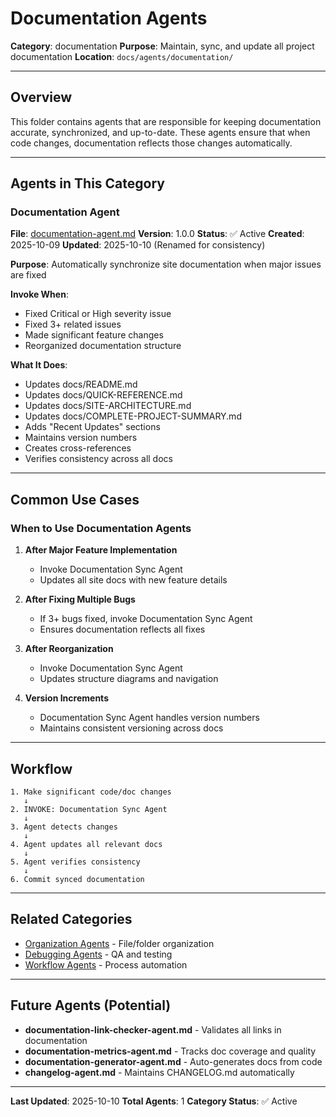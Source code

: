 # Documentation Agents

**Category**: documentation
**Purpose**: Maintain, sync, and update all project documentation
**Location**: `docs/agents/documentation/`

---

## Overview

This folder contains agents that are responsible for keeping documentation accurate, synchronized, and up-to-date. These agents ensure that when code changes, documentation reflects those changes automatically.

---

## Agents in This Category

### Documentation Agent
**File**: [documentation-agent.md](documentation-agent.md)
**Version**: 1.0.0
**Status**: ✅ Active
**Created**: 2025-10-09
**Updated**: 2025-10-10 (Renamed for consistency)

**Purpose**: Automatically synchronize site documentation when major issues are fixed

**Invoke When**:
- Fixed Critical or High severity issue
- Fixed 3+ related issues
- Made significant feature changes
- Reorganized documentation structure

**What It Does**:
- Updates docs/README.md
- Updates docs/QUICK-REFERENCE.md
- Updates docs/SITE-ARCHITECTURE.md
- Updates docs/COMPLETE-PROJECT-SUMMARY.md
- Adds "Recent Updates" sections
- Maintains version numbers
- Creates cross-references
- Verifies consistency across all docs

---

## Common Use Cases

### When to Use Documentation Agents

1. **After Major Feature Implementation**
   - Invoke Documentation Sync Agent
   - Updates all site docs with new feature details

2. **After Fixing Multiple Bugs**
   - If 3+ bugs fixed, invoke Documentation Sync Agent
   - Ensures documentation reflects all fixes

3. **After Reorganization**
   - Invoke Documentation Sync Agent
   - Updates structure diagrams and navigation

4. **Version Increments**
   - Documentation Sync Agent handles version numbers
   - Maintains consistent versioning across docs

---

## Workflow

```
1. Make significant code/doc changes
   ↓
2. INVOKE: Documentation Sync Agent
   ↓
3. Agent detects changes
   ↓
4. Agent updates all relevant docs
   ↓
5. Agent verifies consistency
   ↓
6. Commit synced documentation
```

---

## Related Categories

- [Organization Agents](../organization/) - File/folder organization
- [Debugging Agents](../debugging/) - QA and testing
- [Workflow Agents](../workflow/) - Process automation

---

## Future Agents (Potential)

- **documentation-link-checker-agent.md** - Validates all links in documentation
- **documentation-metrics-agent.md** - Tracks doc coverage and quality
- **documentation-generator-agent.md** - Auto-generates docs from code
- **changelog-agent.md** - Maintains CHANGELOG.md automatically

---

**Last Updated**: 2025-10-10
**Total Agents**: 1
**Category Status**: ✅ Active
